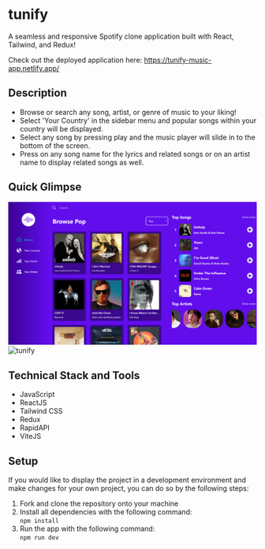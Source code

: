 # tunify

A seamless and responsive Spotify clone application built with React, Tailwind, and Redux!

Check out the deployed application here: https://tunify-music-app.netlify.app/

## Description

- Browse or search any song, artist, or genre of music to your liking!
- Select 'Your Country' in the sidebar menu and popular songs within your country will be displayed.
- Select any song by pressing play and the music player will slide in to the bottom of the screen.
- Press on any song name for the lyrics and related songs or on an artist name to display related songs as well.

## Quick Glimpse
![Home page](https://github.com/jeandre-visser/tunify/blob/main/docs/home.png)
![tunify](https://github.com/jeandre-visser/tunify/blob/main/docs/tunify.gif)

## Technical Stack and Tools

- JavaScript
- ReactJS
- Tailwind CSS
- Redux
- RapidAPI
- ViteJS

## Setup

If you would like to display the project in a development environment and make changes for your own project, you can do so by the following steps:

1. Fork and clone the repository onto your machine
2. Install all dependencies with the following command:\
```npm install```
3. Run the app with the following command:\
```npm run dev```

